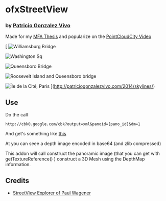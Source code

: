 # ofxStreetView
### by [Patricio Gonzalez Vivo](www.patriciogonzalezvivo.com)

Made for my [MFA Thesis](http://patriciogonzalezvivo.com/2014/skylines/) and popularize on the [PointCloudCity Video](http://patriciogonzalezvivo.com/2014/pointcloudcity/)


[ ![Williamsburg Bridge](https://farm8.staticflickr.com/7298/14134184803_292e0fb3a0_b_d.jpg) 

![Washington Sq](https://farm6.staticflickr.com/5498/13923612140_0abfc6c758_b_d.jpg) 

![Queensboro Bridge](https://farm8.staticflickr.com/7180/14113516245_ec15ab5cd6_b_d.jpg)

![Roosevelt Island and Queensboro bridge](https://farm8.staticflickr.com/7401/13926886997_7ec93d13e2_b_d.jpg) 

![Île de la Cité, Paris](https://farm3.staticflickr.com/2936/14114245611_0c7b69a0b9_b_d.jpg) ](http://patriciogonzalezvivo.com/2014/skylines/)



## Use

Do the call

	http://cbk0.google.com/cbk?output=xml&panoid=[pano_id]&dm=1

And get's something like [this](http://cbk0.google.com/cbk?output=xml&panoid=y6IoTWYSOZbFBfA1OXCJCA&dm=1) 

At <deptMap> you can seee a depth image encoded in base64 (and zlib compressed)

This addon will call construct the panoramic image (that you can get with getTextureReference() ) construct a 3D Mesh using the DepthMap information.

## Credits
- [ StreetView Explorer of Paul Wagener](https://github.com/PaulWagener/Streetview-Explorer)